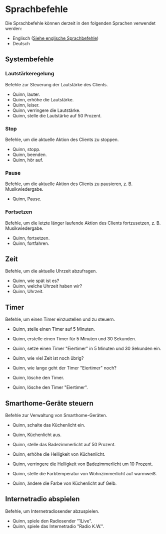 # Sprachbefehle

Die Sprachbefehle können derzeit in den folgenden Sprachen verwendet werden:

- Englisch ([Siehe englische Sprachbefehle](voice-commands.md))
- Deutsch 

## Systembefehle

### Lautstärkeregelung

Befehle zur Steuerung der Lautstärke des Clients.

- Quinn, lauter.
- Quinn, erhöhe die Lautstärke.
- Quinn, leiser.
- Quinn, verringere die Lautstärke.
- Quinn, stelle die Lautstärke auf 50 Prozent.

### Stop

Befehle, um die aktuelle Aktion des Clients zu stoppen.

- Quinn, stopp.
- Quinn, beenden.
- Quinn, hör auf.

### Pause

Befehle, um die aktuelle Aktion des Clients zu pausieren, z. B. Musikwiedergabe.

- Quinn, Pause.

### Fortsetzen

Befehle, um die letzte länger laufende Aktion des Clients fortzusetzen, z. B. Musikwiedergabe.

- Quinn, fortsetzen.
- Quinn, fortfahren.

## Zeit

Befehle, um die aktuelle Uhrzeit abzufragen.

- Quinn, wie spät ist es?
- Quinn, welche Uhrzeit haben wir?
- Quinn, Uhrzeit.

## Timer

Befehle, um einen Timer einzustellen und zu steuern.

- Quinn, stelle einen Timer auf 5 Minuten.
- Quinn, erstelle einen Timer für 5 Minuten und 30 Sekunden.
- Quinn, setze einen Timer "Eiertimer" in 5 Minuten und 30 Sekunden ein.

- Quinn, wie viel Zeit ist noch übrig?
- Quinn, wie lange geht der Timer "Eiertimer" noch?

- Quinn, lösche den Timer.
- Quinn, lösche den Timer "Eiertimer".

## Smarthome-Geräte steuern

Befehle zur Verwaltung von Smarthome-Geräten.

- Quinn, schalte das Küchenlicht ein.
- Quinn, Küchenlicht aus.

- Quinn, stelle das Badezimmerlicht auf 50 Prozent.
- Quinn, erhöhe die Helligkeit von Küchenlicht.
- Quinn, verringere die Helligkeit von Badezimmerlicht um 10 Prozent.

- Quinn, stelle die Farbtemperatur von Wohnzimmerlicht auf warmweiß.
- Quinn, ändere die Farbe von Küchenlicht auf Gelb.

## Internetradio abspielen

Befehle, um Internetradiosender abzuspielen.

- Quinn, spiele den Radiosender "1Live".
- Quinn, spiele das Internetradio "Radio K.W.".